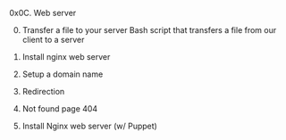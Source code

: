 0x0C. Web server

0. Transfer a file to your server
Bash script that transfers a file from our client to a server

1. Install nginx web server

2. Setup a domain name

3. Redirection

4. Not found page 404

5. Install Nginx web server (w/ Puppet)
